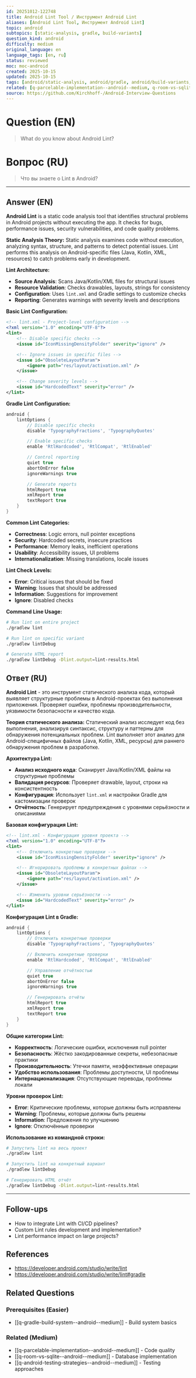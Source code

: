 ```yaml
---
id: 20251012-122748
title: Android Lint Tool / Инструмент Android Lint
aliases: [Android Lint Tool, Инструмент Android Lint]
topic: android
subtopics: [static-analysis, gradle, build-variants]
question_kind: android
difficulty: medium
original_language: en
language_tags: [en, ru]
status: reviewed
moc: moc-android
created: 2025-10-15
updated: 2025-10-15
tags: [android/static-analysis, android/gradle, android/build-variants, lint, static-analysis, code-quality, gradle, difficulty/medium]
related: [q-parcelable-implementation--android--medium, q-room-vs-sqlite--android--medium, q-gradle-build-system--android--medium]
source: https://github.com/Kirchhoff-/Android-Interview-Questions
---
```

# Question (EN)
> What do you know about Android Lint?

# Вопрос (RU)
> Что вы знаете о Lint в Android?

---

## Answer (EN)

**Android Lint** is a static code analysis tool that identifies structural problems in Android projects without executing the app. It checks for bugs, performance issues, security vulnerabilities, and code quality problems.

**Static Analysis Theory:**
Static analysis examines code without execution, analyzing syntax, structure, and patterns to detect potential issues. Lint performs this analysis on Android-specific files (Java, Kotlin, XML, resources) to catch problems early in development.

**Lint Architecture:**
- **Source Analysis**: Scans Java/Kotlin/XML files for structural issues
- **Resource Validation**: Checks drawables, layouts, strings for consistency
- **Configuration**: Uses `lint.xml` and Gradle settings to customize checks
- **Reporting**: Generates warnings with severity levels and descriptions

**Basic Lint Configuration:**
```xml
<!-- lint.xml - Project-level configuration -->
<?xml version="1.0" encoding="UTF-8"?>
<lint>
    <!-- Disable specific checks -->
    <issue id="IconMissingDensityFolder" severity="ignore" />

    <!-- Ignore issues in specific files -->
    <issue id="ObsoleteLayoutParam">
        <ignore path="res/layout/activation.xml" />
    </issue>

    <!-- Change severity levels -->
    <issue id="HardcodedText" severity="error" />
</lint>
```

**Gradle Lint Configuration:**
```gradle
android {
    lintOptions {
        // Disable specific checks
        disable 'TypographyFractions', 'TypographyQuotes'

        // Enable specific checks
        enable 'RtlHardcoded', 'RtlCompat', 'RtlEnabled'

        // Control reporting
        quiet true
        abortOnError false
        ignoreWarnings true

        // Generate reports
        htmlReport true
        xmlReport true
        textReport true
    }
}
```

**Common Lint Categories:**
- **Correctness**: Logic errors, null pointer exceptions
- **Security**: Hardcoded secrets, insecure practices
- **Performance**: Memory leaks, inefficient operations
- **Usability**: Accessibility issues, UI problems
- **Internationalization**: Missing translations, locale issues

**Lint Check Levels:**
- **Error**: Critical issues that should be fixed
- **Warning**: Issues that should be addressed
- **Information**: Suggestions for improvement
- **Ignore**: Disabled checks

**Command Line Usage:**
```bash
# Run lint on entire project
./gradlew lint

# Run lint on specific variant
./gradlew lintDebug

# Generate HTML report
./gradlew lintDebug -Dlint.output=lint-results.html
```

## Ответ (RU)

**Android Lint** - это инструмент статического анализа кода, который выявляет структурные проблемы в Android-проектах без выполнения приложения. Проверяет ошибки, проблемы производительности, уязвимости безопасности и качество кода.

**Теория статического анализа:**
Статический анализ исследует код без выполнения, анализируя синтаксис, структуру и паттерны для обнаружения потенциальных проблем. Lint выполняет этот анализ для Android-специфичных файлов (Java, Kotlin, XML, ресурсы) для раннего обнаружения проблем в разработке.

**Архитектура Lint:**
- **Анализ исходного кода**: Сканирует Java/Kotlin/XML файлы на структурные проблемы
- **Валидация ресурсов**: Проверяет drawable, layout, строки на консистентность
- **Конфигурация**: Использует `lint.xml` и настройки Gradle для кастомизации проверок
- **Отчётность**: Генерирует предупреждения с уровнями серьёзности и описаниями

**Базовая конфигурация Lint:**
```xml
<!-- lint.xml - Конфигурация уровня проекта -->
<?xml version="1.0" encoding="UTF-8"?>
<lint>
    <!-- Отключить конкретные проверки -->
    <issue id="IconMissingDensityFolder" severity="ignore" />

    <!-- Игнорировать проблемы в конкретных файлах -->
    <issue id="ObsoleteLayoutParam">
        <ignore path="res/layout/activation.xml" />
    </issue>

    <!-- Изменить уровни серьёзности -->
    <issue id="HardcodedText" severity="error" />
</lint>
```

**Конфигурация Lint в Gradle:**
```gradle
android {
    lintOptions {
        // Отключить конкретные проверки
        disable 'TypographyFractions', 'TypographyQuotes'

        // Включить конкретные проверки
        enable 'RtlHardcoded', 'RtlCompat', 'RtlEnabled'

        // Управление отчётностью
        quiet true
        abortOnError false
        ignoreWarnings true

        // Генерировать отчёты
        htmlReport true
        xmlReport true
        textReport true
    }
}
```

**Общие категории Lint:**
- **Корректность**: Логические ошибки, исключения null pointer
- **Безопасность**: Жёстко закодированные секреты, небезопасные практики
- **Производительность**: Утечки памяти, неэффективные операции
- **Удобство использования**: Проблемы доступности, UI проблемы
- **Интернационализация**: Отсутствующие переводы, проблемы локали

**Уровни проверок Lint:**
- **Error**: Критические проблемы, которые должны быть исправлены
- **Warning**: Проблемы, которые должны быть решены
- **Information**: Предложения по улучшению
- **Ignore**: Отключённые проверки

**Использование из командной строки:**
```bash
# Запустить lint на весь проект
./gradlew lint

# Запустить lint на конкретный вариант
./gradlew lintDebug

# Генерировать HTML отчёт
./gradlew lintDebug -Dlint.output=lint-results.html
```

---

## Follow-ups

- How to integrate Lint with CI/CD pipelines?
- Custom Lint rules development and implementation?
- Lint performance impact on large projects?

## References

- https://developer.android.com/studio/write/lint
- https://developer.android.com/studio/write/lint#gradle

## Related Questions

### Prerequisites (Easier)
- [[q-gradle-build-system--android--medium]] - Build system basics
### Related (Medium)
- [[q-parcelable-implementation--android--medium]] - Code quality
- [[q-room-vs-sqlite--android--medium]] - Database implementation
- [[q-android-testing-strategies--android--medium]] - Testing approaches
